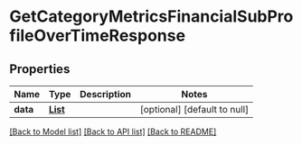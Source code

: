 # GetCategoryMetricsFinancialSubProfileOverTimeResponse
## Properties

| Name | Type | Description | Notes |
|------------ | ------------- | ------------- | -------------|
| **data** | [**List**](CategoryMetricsFinancialSubProfile.md) |  | [optional] [default to null] |

[[Back to Model list]](../README.md#documentation-for-models) [[Back to API list]](../README.md#documentation-for-api-endpoints) [[Back to README]](../README.md)

